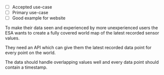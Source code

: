 - [ ] Accepted use-case
- [ ] Primary use-case
- [ ] Good example for website

To make their data seen and experienced by more unexperienced users the ESA wants to create a fully covered world map of the latest recorded sensor values.

They need an API which can give them the latest recorded data point for every point on the world.

The data should handle overlapping values well and every data point should contain a timestamp.
